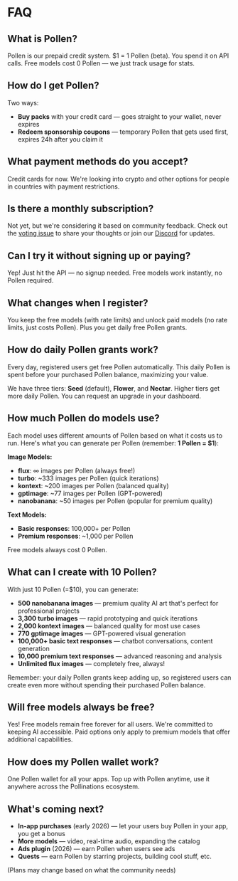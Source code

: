 # FAQ

## What is Pollen?

Pollen is our prepaid credit system. $1 = 1 Pollen (beta). You spend it on API calls. Free models cost 0 Pollen — we just track usage for stats.

## How do I get Pollen?

Two ways:
- **Buy packs** with your credit card — goes straight to your wallet, never expires
- **Redeem sponsorship coupons** — temporary Pollen that gets used first, expires 24h after you claim it

## What payment methods do you accept?

Credit cards for now. We're looking into crypto and other options for people in countries with payment restrictions.

## Is there a monthly subscription?

Not yet, but we're considering it based on community feedback. Check out the [voting issue](https://github.com/pollinations/pollinations/issues/2202) to share your thoughts or join our [Discord](https://discord.gg/pollinations) for updates.

## Can I try it without signing up or paying?

Yep! Just hit the API — no signup needed. Free models work instantly, no Pollen required.

## What changes when I register?

You keep the free models (with rate limits) and unlock paid models (no rate limits, just costs Pollen). Plus you get daily free Pollen grants.

## How do daily Pollen grants work?

Every day, registered users get free Pollen automatically. This daily Pollen is spent before your purchased Pollen balance, maximizing your value.

We have three tiers: **Seed** (default), **Flower**, and **Nectar**. Higher tiers get more daily Pollen. You can request an upgrade in your dashboard.

## How much Pollen do models use?

Each model uses different amounts of Pollen based on what it costs us to run. Here's what you can generate per Pollen (remember: **1 Pollen = $1**):

**Image Models:**
- **flux**: ∞ images per Pollen (always free!)
- **turbo**: ~333 images per Pollen (quick iterations)
- **kontext**: ~200 images per Pollen (balanced quality)
- **gptimage**: ~77 images per Pollen (GPT-powered)
- **nanobanana**: ~50 images per Pollen (popular for premium quality)

**Text Models:**
- **Basic responses**: 100,000+ per Pollen
- **Premium responses**: ~1,000 per Pollen

Free models always cost 0 Pollen.

## What can I create with 10 Pollen?

With just 10 Pollen (=$10), you can generate:

- **500 nanobanana images** — premium quality AI art that's perfect for professional projects
- **3,300 turbo images** — rapid prototyping and quick iterations  
- **2,000 kontext images** — balanced quality for most use cases
- **770 gptimage images** — GPT-powered visual generation
- **100,000+ basic text responses** — chatbot conversations, content generation
- **10,000 premium text responses** — advanced reasoning and analysis
- **Unlimited flux images** — completely free, always!

Remember: your daily Pollen grants keep adding up, so registered users can create even more without spending their purchased Pollen balance.

## Will free models always be free?

Yes! Free models remain free forever for all users. We're committed to keeping AI accessible. Paid options only apply to premium models that offer additional capabilities.

## How does my Pollen wallet work?

One Pollen wallet for all your apps. Top up with Pollen anytime, use it anywhere across the Pollinations ecosystem.

## What's coming next?

- **In-app purchases** (early 2026) — let your users buy Pollen in your app, you get a bonus
- **More models** — video, real-time audio, expanding the catalog
- **Ads plugin** (2026) — earn Pollen when users see ads
- **Quests** — earn Pollen by starring projects, building cool stuff, etc.

(Plans may change based on what the community needs)
